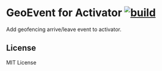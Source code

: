 # GeoEvent for Activator [![build](https://travis-ci.org/r-plus/GeoEvent-for-Activator.svg?branch=master)](https://travis-ci.org/r-plus/GeoEvent-for-Activator)
Add geofencing arrive/leave event to activator.

## License
MIT License
